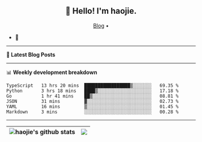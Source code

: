<h2 align="center">👋 Hello! I'm haojie.</h2>
<p align="center">
  <a href="https://aoyouer.com">Blog</a> •
</p>


- 🔭 


-------

**📝 Latest Blog Posts**


-------

📊 **Weekly development breakdown**
<!--START_SECTION:waka-->

```text
TypeScript   13 hrs 20 mins  █████████████████▒░░░░░░░   69.35 %
Python       3 hrs 18 mins   ████▒░░░░░░░░░░░░░░░░░░░░   17.18 %
Go           1 hr 41 mins    ██▒░░░░░░░░░░░░░░░░░░░░░░   08.81 %
JSON         31 mins         ▓░░░░░░░░░░░░░░░░░░░░░░░░   02.73 %
YAML         16 mins         ▒░░░░░░░░░░░░░░░░░░░░░░░░   01.45 %
Markdown     3 mins          ░░░░░░░░░░░░░░░░░░░░░░░░░   00.28 %
```

<!--END_SECTION:waka-->

-------



| <img align="center" src="https://github-readme-stats.vercel.app/api?username=haojie06&show_icons=true&theme=graywhite&show_icons=true&count_private=true&include_all_commits=true&hide_border=true" alt="haojie's github stats" /> | <img align="center" src="https://github-readme-stats.vercel.app/api/top-langs/?username=haojie06&layout=compact&theme=graywhite&hide_border=true&hide=css,html" /> |
| ------------- | ------------- |


